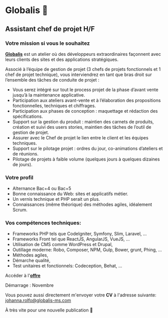 # Globalis 🐘
## Assistant chef de projet H/F

### Votre mission si vous le souhaitez 

[**Globalis**](https://www.globalis-ms.com/) est un atelier où des développeurs extraordinaires façonnent avec leurs clients des sites et des applications stratégiques.

Associé à l’équipe de gestion de projet (3 chefs de projets fonctionnels et 1 chef de projet technique), vous interviendrez en tant que bras droit sur l’ensemble des tâches de conduite de projet :

- Vous serez intégré sur tout le process projet de la phase d’avant vente jusqu’à la maintenance applicative.
- Participation aux ateliers avant-vente et à l’élaboration des propositions fonctionnelles, techniques et chiffrages.
- Participation aux phases de conception : maquettage et rédaction des spécifications.
- Support sur la gestion du produit : maintien des carnets de produits, création et suivi des users stories, maintien des tâches de l’outil de gestion de projet.
- Assurer avec le Chef de projet le lien entre le client et les équipes techniques.
- Support sur le pilotage projet : ordres du jour, co-animations d’ateliers et de réunions.
- Pilotage de projets à faible volume (quelques jours à quelques dizaines de jours). 

### Votre profil

- Alternance Bac+4 ou Bac+5
- Bonne connaissance du Web: sites et applicatifs métier.
- Un vernis technique et PHP serait un plus.
- Connaissances (même théorique) des méthodes agiles, idéalement Scrum.

### Vos compétences techniques:

- Frameworks PHP tels que CodeIgniter, Symfony, Slim, Laravel, …
- Frameworks Front tel que ReactJS, AngularJS, VueJS, …
- Utilisation de CMS comme WordPress et Drupal,
- Outillage moderne: Robo, Composer, NPM, Gulp, Bower, grunt, Phing, …
- Méthodes agiles,
- Démarche qualité,
- Test unitaires et fonctionnels: Codeception, Behat, …

Accéder à l'[**offre**](https://www.globalis-ms.com/jobs/offres-emploi-stage-mission/alternance-chef-projet-paris/ "C'est parti")  

Démarrage : Novembre

Vous pouvez aussi directement m'envoyer votre **CV** à l'adresse suivante: <johanna.rolfo@globalis-ms.com>

À très vite pour une nouvelle publication 🙂

